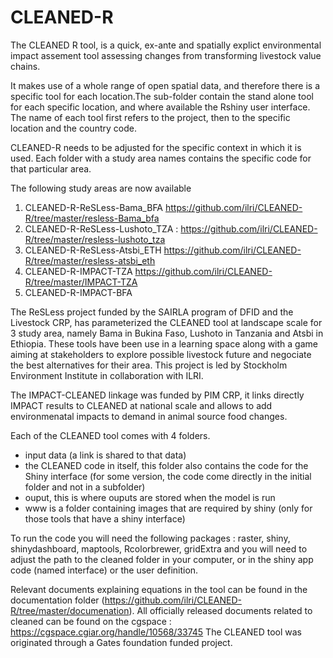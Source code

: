 # CLEANED-R

The CLEANED R tool, is a quick, ex-ante and spatially explict environmental impact assement tool assessing changes from transforming livestock value chains. 

It makes use of a whole range of open spatial data, and therefore there is a specific tool for each location.The sub-folder contain the stand alone tool for each specific location, and where available the Rshiny user interface. 
The name of each tool first refers to the project, then to the specific location and the country code. 

CLEANED-R needs to be adjusted for the specific context in which it is used. Each folder with a study area names contains the specific code for that particular area.

The following study areas are now available

1. CLEANED-R-ReSLess-Bama_BFA https://github.com/ilri/CLEANED-R/tree/master/resless-Bama_bfa
1. CLEANED-R-ReSLess-Lushoto_TZA : https://github.com/ilri/CLEANED-R/tree/master/resless-lushoto_tza
1. CLEANED-R-ReSLess-Atsbi_ETH https://github.com/ilri/CLEANED-R/tree/master/resless-atsbi_eth
1. CLEANED-R-IMPACT-TZA https://github.com/ilri/CLEANED-R/tree/master/IMPACT-TZA
1. CLEANED-R-IMPACT-BFA

The ReSLess project funded by the SAIRLA program of DFID and the Livestock CRP, has parameterized the CLEANED tool at landscape scale for 3 study area, namely Bama in Bukina Faso, Lushoto in Tanzania and Atsbi in Ethiopia. These tools have been use in a learning space along with a game aiming at stakeholders to explore possible livestock future and negociate the best alternatives for their area. This project is led by Stockholm Environment Institute in collaboration with ILRI.  

The IMPACT-CLEANED linkage was funded by PIM CRP, it links directly IMPACT results to CLEANED at national scale and allows to add environmenatal impacts to demand in animal source food changes.


Each of the CLEANED tool comes with 4 folders.

* input data (a link is shared to that data)
* the CLEANED code in itself, this folder also contains the code for the Shiny interface (for some version, the code come directly in the initial folder and not in a subfolder) 
* ouput, this is where ouputs are stored when the model is run 
* www is a folder containing images that are required by shiny (only for those tools that have a shiny interface)

To run the code you will need the following packages : raster, shiny, shinydashboard, maptools, Rcolorbrewer, gridExtra and you will need to adjust the path to the cleaned folder in your computer, or in the shiny app code (named interface) or the user definition.

Relevant documents explaining equations in the tool can be found in the documentation folder (https://github.com/ilri/CLEANED-R/tree/master/documenation). 
All officially released documents related to cleaned can be found on the cgspace : https://cgspace.cgiar.org/handle/10568/33745 
The CLEANED tool was originated through a Gates foundation funded project. 

